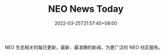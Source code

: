 ﻿---
weight: 
title: "NEO News Today"
description: "NEO 生态相关的每日更新，最新、最准确的新闻，为更广泛的 NEO 社区服务"
date: 2022-03-25T21:57:40+08:00
lastmod: 2022-03-25T16:45:40+08:00
draft: false
authors: ["Metabd"]
featuredImage: "neo-news-today.jpg"
link: ""
tags: ["元宇宙资讯","NEO News Today"]
categories: ["navigation"]
navigation: ["元宇宙资讯"]
lightgallery: true
toc: true
pinned: false
recommend: false
recommend1: false
---
NEO 生态相关的每日更新，最新、最准确的新闻，为更广泛的 NEO 社区服务。
